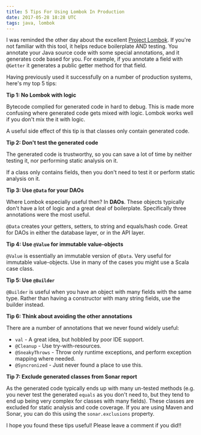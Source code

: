 ```yaml
---
title: 5 Tips For Using Lombok In Production
date: 2017-05-28 18:28 UTC
tags: java, lombok
---
```

I was reminded the other day about the excellent [Project Lombok](https://projectlombok.org). If you're not familiar with this tool, it helps reduce boilerplate AND testing. You annotate your Java source code with some special annotations, and it generates code based for you. For example, if you annotate a field with `@Getter` it generates a public getter method for that field.

Having previously used it successfully on a number of production systems, here's my top 5 tips:

**Tip 1: No Lombok with logic**

Bytecode complied for generated code in hard to debug. This is made more confusing where generated code gets mixed with logic. Lombok works well if you don't mix the it with logic.

A useful side effect of this tip is that classes only contain generated code.

**Tip 2: Don't test the generated code**

The generated code is trustworthy, so you can save a lot of time by neither testing it, nor performing static analysis on it.

If a class only contains fields, then you don't need to test it or perform static analysis on it.

**Tip 3: Use `@Data` for your DAOs**

Where Lombok especially useful then? In **DAOs**. These objects typically don't have a lot of logic and a great deal of boilerplate. Specifically three annotations were the most useful.

`@Data` creates your getters, setters, to string and equals/hash code. Great for DAOs in either the database layer, or in the API layer.

**Tip 4: Use `@Value` for immutable value-objects**

`@Value` is essentially an immutable version of `@Data`. Very useful for immutable value-objects. Use in many of the cases you might use a Scala case class.

**Tip 5: Use `@Builder`**

`@Builder` is useful when you have an object with many fields with the same type. Rather than having a constructor with many string fields, use the builder instead.

**Tip 6: Think about avoiding the other annotations**

There are a number of annotations that we never found widely useful:

* `val` - A great idea, but hobbled by poor IDE support.
* `@Cleanup` - Use try-with-resources.
* `@SneakyThrows` - Throw only runtime exceptions, and perform exception mapping where needed.
* `@Syncronized` - Just never found a place to use this.

**Tip 7: Exclude generated classes from Sonar report**

As the generated code typically ends up with many un-tested methods (e.g. you never test the generated `equals` as you don't need to, but they tend to end up being very complex for classes with many fields). These classes are excluded for static analysis and code coverage. If you are using Maven and Sonar, you can do this using the `sonar.exclusions` property.

I hope you found these tips useful! Please leave a comment if you did!!
